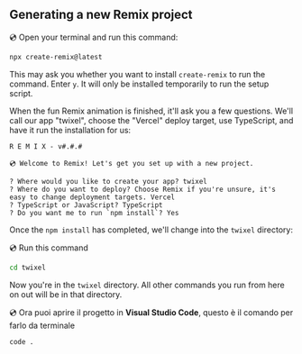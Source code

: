 ## Generating a new Remix project

💿 Open your terminal and run this command:

```sh
npx create-remix@latest
```

This may ask you whether you want to install `create-remix` to run the command. Enter `y`. It will only be installed temporarily to run the setup script.

When the fun Remix animation is finished, it'll ask you a few questions. We'll call our app "twixel", choose the "Vercel" deploy target, use TypeScript, and have it run the installation for us:

```
R E M I X - v#.#.#

💿 Welcome to Remix! Let's get you set up with a new project.

? Where would you like to create your app? twixel
? Where do you want to deploy? Choose Remix if you're unsure, it's easy to change deployment targets. Vercel
? TypeScript or JavaScript? TypeScript
? Do you want me to run `npm install`? Yes
```

Once the `npm install` has completed, we'll change into the `twixel` directory:

💿 Run this command

```sh
cd twixel
```

Now you're in the `twixel` directory. All other commands you run from here on out will be in that directory.

💿 Ora puoi aprire il progetto in **Visual Studio Code**, questo è il comando per farlo da terminale

```sh
code .
```